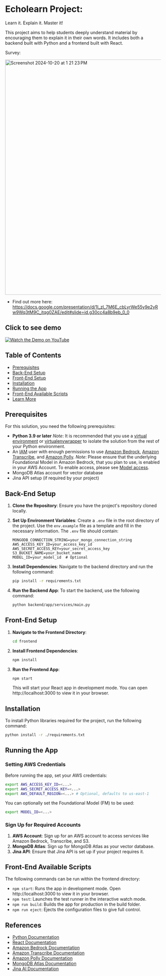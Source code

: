 # Echolearn Project: 
Learn it. Explain it. Master it!

This project aims to help students deeply understand material by encouraging them to explain it in their own words. It includes both a backend built with Python and a frontend built with React.

Survey:

<img width="759" alt="Screenshot 2024-10-20 at 1 21 23 PM" src="https://github.com/user-attachments/assets/865d3200-338e-4105-b523-aac238c582ba">

- Find out more here: https://docs.google.com/presentation/d/1I_zl_7M6E_cbLyrWe55y9e2yRw9Wq3tM9C_itqg0ZAE/edit#slide=id.g30cc4a8b9eb_0_0



## Click to see demo


[![Watch the Demo on YouTube](https://img.youtube.com/vi/JCcmNNLoctY/0.jpg)](https://youtu.be/JCcmNNLoctY)



## Table of Contents

- [Prerequisites](#prerequisites)
- [Back-End Setup](#back-end-setup)
- [Front-End Setup](#front-end-setup)
- [Installation](#installation)
- [Running the App](#running-the-app)
- [Front-End Available Scripts](#front-end-available-scripts)
- [Learn More](#learn-more)

## Prerequisites

For this solution, you need the following prerequisites:

- **Python 3.9 or later**
  *Note*: It is recommended that you use a [virtual environment](https://docs.python.org/3.9/library/venv.html) or [virtualenvwrapper](https://virtualenvwrapper.readthedocs.io/en/latest/) to isolate the solution from the rest of your Python environment.
- An [IAM](https://aws.amazon.com/iam/) user with enough permissions to use [Amazon Bedrock](https://aws.amazon.com/bedrock/), [Amazon Transcribe](https://aws.amazon.com/pm/transcribe), and [Amazon Polly](https://aws.amazon.com/polly/).
  *Note*: Please ensure that the underlying Foundational Model in Amazon Bedrock, that you plan to use, is enabled in your AWS Account. To enable access, please see [Model access](https://docs.aws.amazon.com/bedrock/latest/userguide/model-access.html).
- MongoDB Atlas account for vector database
- Jina API setup (if required by your project)

## Back-End Setup

1. **Clone the Repository**: 
   Ensure you have the project's repository cloned locally.

2. **Set Up Environment Variables**: 
   Create a `.env` file in the root directory of the project. Use the `env.example` file as a template and fill in the necessary information. The `.env` file should contain:

   ```
   MONGODB_CONNECTION_STRING=your_mongo_connection_string
   AWS_ACCESS_KEY_ID=your_access_key_id
   AWS_SECRET_ACCESS_KEY=your_secret_access_key
   S3_BUCKET_NAME=your_bucket_name
   MODEL_ID=your_model_id  # Optional
   ```

3. **Install Dependencies**: 
   Navigate to the backend directory and run the following command:
   ```bash
   pip install -r requirements.txt
   ```

4. **Run the Backend App**:
   To start the backend, use the following command:
   ```bash
   python backend/app/services/main.py
   ```
## Front-End Setup

1. **Navigate to the Frontend Directory**:
   ```bash
   cd frontend
   ```

2. **Install Frontend Dependencies**:
   ```bash
   npm install
   ```

3. **Run the Frontend App**:
   ```bash
   npm start
   ```
   This will start your React app in development mode. You can open http://localhost:3000 to view it in your browser.

## Installation

To install Python libraries required for the project, run the following command:
```bash
python install -r ./requirements.txt
```

## Running the App

### Setting AWS Credentials

Before running the app, set your AWS credentials:
```bash
export AWS_ACCESS_KEY_ID=<...>
export AWS_SECRET_ACCESS_KEY=<...>
export AWS_DEFAULT_REGION=<...> # Optional, defaults to us-east-1
```

You can optionally set the Foundational Model (FM) to be used:
```bash
export MODEL_ID=<...>
```

### Sign Up for Required Accounts

1. **AWS Account**: Sign up for an AWS account to access services like Amazon Bedrock, Transcribe, and S3.
2. **MongoDB Atlas**: Sign up for MongoDB Atlas as your vector database.
3. **Jina API**: Ensure that Jina API is set up if your project requires it.

## Front-End Available Scripts

The following commands can be run within the frontend directory:

- `npm start`: Runs the app in development mode. Open http://localhost:3000 to view it in your browser.
- `npm test`: Launches the test runner in the interactive watch mode.
- `npm run build`: Builds the app for production in the build folder.
- `npm run eject`: Ejects the configuration files to give full control.

## References

- [Python Documentation](https://docs.python.org/)
- [React Documentation](https://reactjs.org/)
- [Amazon Bedrock Documentation](https://docs.aws.amazon.com/bedrock/)
- [Amazon Transcribe Documentation](https://docs.aws.amazon.com/transcribe/)
- [Amazon Polly Documentation](https://docs.aws.amazon.com/polly/)
- [MongoDB Atlas Documentation](https://docs.atlas.mongodb.com/)
- [Jina AI Documentation](https://docs.jina.ai/)


